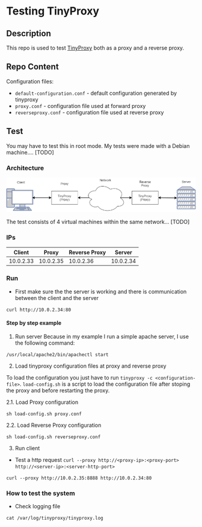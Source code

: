 # Testing TinyProxy

## Description

This repo is used to test [TinyProxy](https://github.com/tinyproxy/tinyproxy) both as a proxy and a reverse proxy.

## Repo Content

Configuration files:
- `default-configuration.conf` - default configuration generated by tinyproxy
- `proxy.conf` - configuration file used at forward proxy
- `reverseproxy.conf` - configuration file used at reverse proxy

## Test

You may have to test this in root mode. My tests were made with a Debian machine.... [TODO]

### Architecture

![architecture-image](TinyProxyExp.png)

The test consists of 4 virtual machines within the same network... [TODO]

### IPs

| Client     | Proxy      | Reverse Proxy | Server  |
| ---------- | ---------- | ---------- | ---------- |
| 10.0.2.33  | 10.0.2.35  | 10.0.2.36  | 10.0.2.34  |

### Run

- First make sure the the server is working and there is communication between the client and the server
```
curl http://10.0.2.34:80
```

#### Step by step example

1. Run server
Because in my example I run a simple apache server, I use the following command:
```
/usr/local/apache2/bin/apachectl start
```

2. Load tinyproxy configuration files at proxy and reverse proxy

To load the configuration you just have to run `tinyproxy -c <configuration-file>`.
`load-config.sh` is a script to load the configuration file after stoping the proxy and before restarting the proxy.

2.1. Load Proxy configuration
```
sh load-config.sh proxy.conf
```

2.2. Load Reverse Proxy configuration
```
sh load-config.sh reverseproxy.conf
```

3. Run client

- Test a http request `curl --proxy http://<proxy-ip>:<proxy-port> http://<server-ip>:<server-http-port>`
```
curl --proxy http://10.0.2.35:8888 http://10.0.2.34:80
```

### How to test the system

- Check logging file

```
cat /var/log/tinyproxy/tinyproxy.log
```
